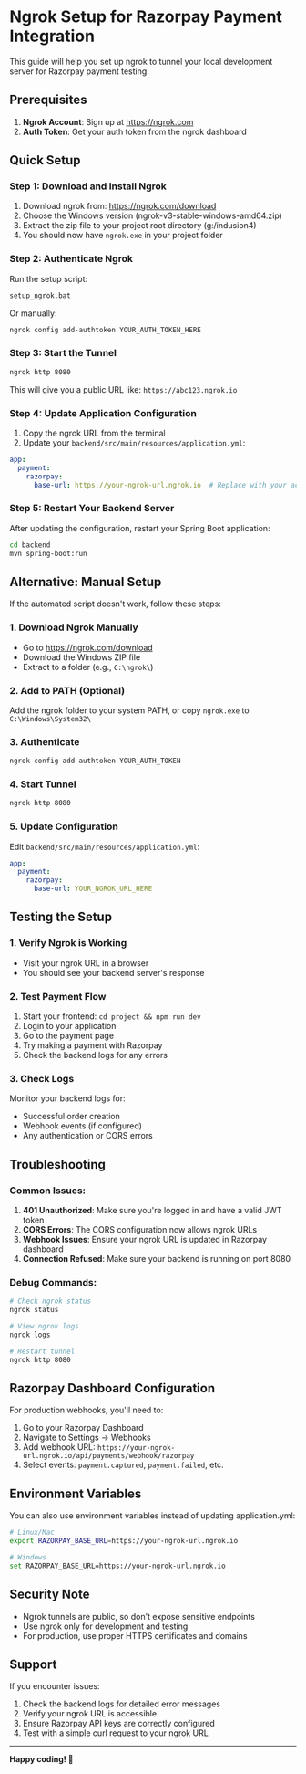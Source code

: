 # Ngrok Setup for Razorpay Payment Integration

This guide will help you set up ngrok to tunnel your local development server for Razorpay payment testing.

## Prerequisites

1. **Ngrok Account**: Sign up at https://ngrok.com
2. **Auth Token**: Get your auth token from the ngrok dashboard

## Quick Setup

### Step 1: Download and Install Ngrok

1. Download ngrok from: https://ngrok.com/download
2. Choose the Windows version (ngrok-v3-stable-windows-amd64.zip)
3. Extract the zip file to your project root directory (g:/indusion4)
4. You should now have `ngrok.exe` in your project folder

### Step 2: Authenticate Ngrok

Run the setup script:
```bash
setup_ngrok.bat
```

Or manually:
```bash
ngrok config add-authtoken YOUR_AUTH_TOKEN_HERE
```

### Step 3: Start the Tunnel

```bash
ngrok http 8080
```

This will give you a public URL like: `https://abc123.ngrok.io`

### Step 4: Update Application Configuration

1. Copy the ngrok URL from the terminal
2. Update your `backend/src/main/resources/application.yml`:

```yaml
app:
  payment:
    razorpay:
      base-url: https://your-ngrok-url.ngrok.io  # Replace with your actual ngrok URL
```

### Step 5: Restart Your Backend Server

After updating the configuration, restart your Spring Boot application:
```bash
cd backend
mvn spring-boot:run
```

## Alternative: Manual Setup

If the automated script doesn't work, follow these steps:

### 1. Download Ngrok Manually
- Go to https://ngrok.com/download
- Download the Windows ZIP file
- Extract to a folder (e.g., `C:\ngrok\`)

### 2. Add to PATH (Optional)
Add the ngrok folder to your system PATH, or copy `ngrok.exe` to `C:\Windows\System32\`

### 3. Authenticate
```bash
ngrok config add-authtoken YOUR_AUTH_TOKEN
```

### 4. Start Tunnel
```bash
ngrok http 8080
```

### 5. Update Configuration
Edit `backend/src/main/resources/application.yml`:
```yaml
app:
  payment:
    razorpay:
      base-url: YOUR_NGROK_URL_HERE
```

## Testing the Setup

### 1. Verify Ngrok is Working
- Visit your ngrok URL in a browser
- You should see your backend server's response

### 2. Test Payment Flow
1. Start your frontend: `cd project && npm run dev`
2. Login to your application
3. Go to the payment page
4. Try making a payment with Razorpay
5. Check the backend logs for any errors

### 3. Check Logs
Monitor your backend logs for:
- Successful order creation
- Webhook events (if configured)
- Any authentication or CORS errors

## Troubleshooting

### Common Issues:

1. **401 Unauthorized**: Make sure you're logged in and have a valid JWT token
2. **CORS Errors**: The CORS configuration now allows ngrok URLs
3. **Webhook Issues**: Ensure your ngrok URL is updated in Razorpay dashboard
4. **Connection Refused**: Make sure your backend is running on port 8080

### Debug Commands:

```bash
# Check ngrok status
ngrok status

# View ngrok logs
ngrok logs

# Restart tunnel
ngrok http 8080
```

## Razorpay Dashboard Configuration

For production webhooks, you'll need to:

1. Go to your Razorpay Dashboard
2. Navigate to Settings → Webhooks
3. Add webhook URL: `https://your-ngrok-url.ngrok.io/api/payments/webhook/razorpay`
4. Select events: `payment.captured`, `payment.failed`, etc.

## Environment Variables

You can also use environment variables instead of updating application.yml:

```bash
# Linux/Mac
export RAZORPAY_BASE_URL=https://your-ngrok-url.ngrok.io

# Windows
set RAZORPAY_BASE_URL=https://your-ngrok-url.ngrok.io
```

## Security Note

- Ngrok tunnels are public, so don't expose sensitive endpoints
- Use ngrok only for development and testing
- For production, use proper HTTPS certificates and domains

## Support

If you encounter issues:
1. Check the backend logs for detailed error messages
2. Verify your ngrok URL is accessible
3. Ensure Razorpay API keys are correctly configured
4. Test with a simple curl request to your ngrok URL

---

**Happy coding! 🎉**
